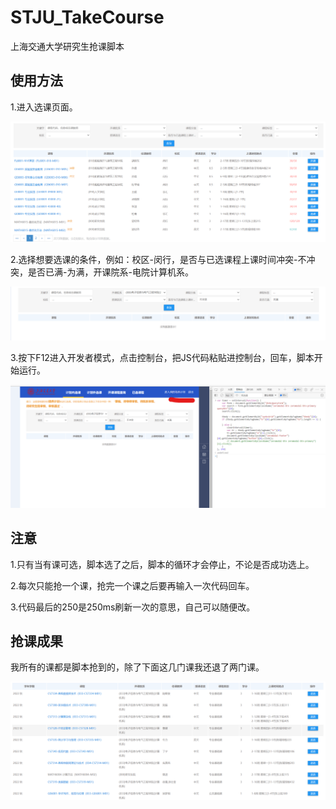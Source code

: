 # STJU_TakeCourse
上海交通大学研究生抢课脚本



## 使用方法

1.进入选课页面。

![](./pics/image-20220921171238171.png)



2.选择想要选课的条件，例如：校区-闵行，是否与已选课程上课时间冲突-不冲突，是否已满-为满，开课院系-电院计算机系。

![image-20220921171749020](./pics/image-20220921171749020.png)



3.按下F12进入开发者模式，点击控制台，把JS代码粘贴进控制台，回车，脚本开始运行。

![image-20220921172120259](./pics/image-20220921172120259.png)



## 注意

1.只有当有课可选，脚本选了之后，脚本的循环才会停止，不论是否成功选上。

2.每次只能抢一个课，抢完一个课之后要再输入一次代码回车。

3.代码最后的250是250ms刷新一次的意思，自己可以随便改。

## 抢课成果

我所有的课都是脚本抢到的，除了下面这几门课我还退了两门课。

![image-20220921172601814](./pics/image-20220921172601814.png)
